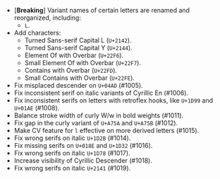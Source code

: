  * \[**Breaking**\] Variant names of certain letters are renamed and reorganized, including:
   - `L`.
 * Add characters:
   - Turned Sans-serif Capital L (`U+2142`).
   - Turned Sans-serif Capital Y (`U+2144`).
   - Element Of with Overbar (`U+22F6`).
   - Small Element Of with Overbar (`U+22F7`).
   - Contains with Overbar (`U+22FD`).
   - Small Contains with Overbar (`U+22FE`).
 * Fix misplaced descender on `U+04AD` (#1005).
 * Fix inconsistent serif on italic variants of Cyrillic En (#1006).
 * Fix inconsistent serifs on letters with retroflex hooks, like `U+1D99` and `U+01AE` (#1008).
 * Balance stroke width of curly W/w in bold weights (#1011).
 * Fix gap in the curly variant of `U+A75A` and `U+A75B` (#1012).
 * Make CV feature for `l` effective on more derived letters (#1015).
 * Fix wrong serifs on italic `U+1D2B` (#1014).
 * Fix missing serifs on `U+018E` and `U+1D32` (#1016).
 * Fix wrong serifs on italic `U+1D78` (#1017).
 * Increase visibility of Cyrillic Descender (#1018).
 * Fix wrong serifs on italic `U+2141` (#1019).
